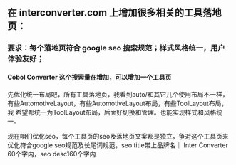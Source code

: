 ## 在 interconverter.com 上增加很多相关的工具落地页：

### 要求：每个落地页符合 google seo 搜索规范；样式风格统一，用户体验友好；

#### Cobol Converter 这个搜索量在增加，可以增加一个工具页



先优化统一布局吧，所有工具落地页，我看到auto/和其它几个使用布局不一样，有些AutomotiveLayout，有些AutomotiveLayout布局，有些ToolLayout布局，我 希望都统一为ToolLayout布局，后面好切换和管理。也能实现样式和风格统一。


现在咱们优化seo，每个工具页的seo及落地页文案都是独立，争对这个工具页来优化符合google seo规范及长尾词规范，seo title带上品牌名｜ Inter Converter 60个字内，seo desc160个字内